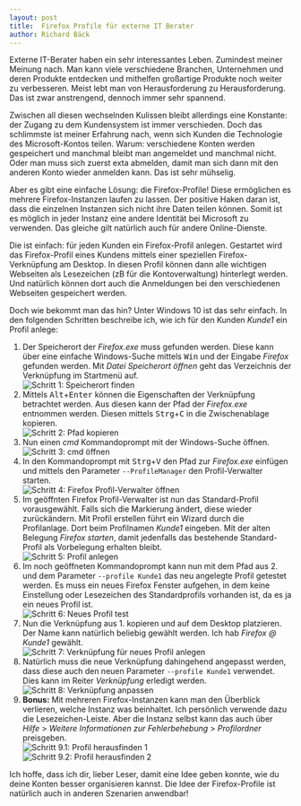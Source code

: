 ```yaml
---
layout: post
title:  Firefox Profile für externe IT Berater
author: Richard Bäck
---
```


Externe IT-Berater haben ein sehr interessantes Leben. Zumindest meiner Meinung nach. Man kann viele verschiedene Branchen, Unternehmen und deren Produkte entdecken und mithelfen großartige Produkte noch weiter zu verbesseren. Meist lebt man von Herausforderung zu Herausforderung. Das ist zwar anstrengend, dennoch immer sehr spannend.

Zwischen all diesen wechselnden Kulissen bleibt allerdings eine Konstante: der Zugang zu dem Kundensystem ist immer verschieden. Doch das schlimmste ist meiner Erfahrung nach, wenn sich Kunden die Technologie des Microsoft-Kontos teilen. Warum: verschiedene Konten werden gespeichert und manchmal bleibt man angemeldet und manchmal nicht. Oder man muss sich zuerst exta abmelden, damit man sich dann mit den anderen Konto wieder anmelden kann. Das ist sehr mühselig.

Aber es gibt eine einfache Lösung: die Firefox-Profile! Diese ermöglichen es mehrere Firefox-Instanzen laufen zu lassen. Der positive Haken daran ist, dass die einzelnen Instanzen sich nicht ihre Daten teilen können. Somit ist es möglich in jeder Instanz eine andere Identität bei Microsoft zu verwenden. Das gleiche gilt natürlich auch für andere Online-Dienste.

Die ist einfach: für jeden Kunden ein Firefox-Profil anlegen. Gestartet wird das Firefox-Profil eines Kundens mittels einer speziellen Firefox-Verknüpfung am Desktop. In diesen Profil können dann alle wichtigen Webseiten als Lesezeichen (zB für die Kontoverwaltung) hinterlegt werden. Und natürlich können dort auch die Anmeldungen bei den verschiedenen Webseiten gespeichert werden.

Doch wie bekommt man das hin? Unter Windows 10 ist das sehr einfach. In den folgenden Schritten beschreibe ich, wie ich für den Kunden _Kunde1_ ein Profil anlege:

1. Der Speicherort der _Firefox.exe_ muss gefunden werden. Diese kann über eine einfache Windows-Suche mittels <kbd>Win</kbd> und der Eingabe _Firefox_ gefunden werden. Mit _Datei Speicherort öffnen_ geht das Verzeichnis der Verknüpfung im Startmenü auf.<br>
![Schritt 1: Speicherort finden](2022-11-30-Firefox-Profile-fuer-externe-IT-Berater/Schritt_01.png)
2. Mittels <kbd>Alt</kbd>+<kbd>Enter</kbd> können die Eigenschaften der Verknüpfung betrachtet werden. Aus diesen kann der Pfad der _Firefox.exe_ entnommen werden. Diesen mittels <kbd>Strg</kbd>+<kbd>C</kbd> in die Zwischenablage kopieren.<br>
![Schritt 2: Pfad kopieren](2022-11-30-Firefox-Profile-fuer-externe-IT-Berater/Schritt_02.png)
3. Nun einen _cmd_ Kommandoprompt mit der Windows-Suche öffnen.<br>
![Schritt 3: _cmd_ öffnen](2022-11-30-Firefox-Profile-fuer-externe-IT-Berater/Schritt_03.png)
4. In den Kommandoprompt mit <kbd>Strg</kbd>+<kbd>V</kbd> den Pfad zur _Firefox.exe_ einfügen und mittels den Parameter `--ProfileManager` den Profil-Verwalter starten.<br>
![Schritt 4: Firefox Profil-Verwalter öffnen](2022-11-30-Firefox-Profile-fuer-externe-IT-Berater/Schritt_04.png)
5. Im geöffnten Firefox Profil-Verwalter ist nun das Standard-Profil vorausgewählt. Falls sich die Markierung ändert, diese wieder zurückändern. Mit Profil erstellen führt ein Wizard durch die Profilanlage. Dort beim Profilnamen _Kunde1_ eingeben. Mit der alten Belegung _Firefox starten_, damit jedenfalls das bestehende Standard-Profil als Vorbelegung erhalten bleibt.<br>
![Schritt 5: Profil anlegen](2022-11-30-Firefox-Profile-fuer-externe-IT-Berater/Schritt_05.png)
6. Im noch geöffneten Kommandoprompt kann nun mit dem Pfad aus 2. und dem Parameter `--profile Kunde1` das neu angelegte Profil getestet werden. Es muss ein neues Firefox Fenster aufgehen, in dem keine Einstellung oder Lesezeichen des Standardprofils vorhanden ist, da es ja ein neues Profil ist.<br>
![Schritt 6: Neues Profil test](2022-11-30-Firefox-Profile-fuer-externe-IT-Berater/Schritt_06.png)
7. Nun die Verknüpfung aus 1. kopieren und auf dem Desktop platzieren. Der Name kann natürlich beliebig gewählt werden. Ich hab _Firefox @ Kunde1_ gewählt.<br>
![Schritt 7: Verknüpfung für neues Profil anlegen](2022-11-30-Firefox-Profile-fuer-externe-IT-Berater/Schritt_07.png)
8. Natürlich muss die neue Verknüpfung dahingehend angepasst werden, dass diese auch den neuen Parameter `--profile Kunde1` verwendet. Dies kann im Reiter _Verknüpfung_ erledigt werden.<br>
![Schritt 8: Verknüpfung anpassen](2022-11-30-Firefox-Profile-fuer-externe-IT-Berater/Schritt_08.png)
9. **Bonus:** Mit mehreren Firefox-Instanzen kann man den Überblick verlieren, welche Instanz was beinhaltet. Ich persönlich verwende dazu die Lesezeichen-Leiste. Aber die Instanz selbst kann das auch über _Hilfe_ > _Weitere Informationen zur Fehlerbehebung_ > _Profilordner_ preisgeben.<br>
![Schritt 9.1: Profil herausfinden 1](2022-11-30-Firefox-Profile-fuer-externe-IT-Berater/Schritt_09.01.png)<br>
![Schritt 9.2: Profil herausfinden 2](2022-11-30-Firefox-Profile-fuer-externe-IT-Berater/Schritt_09.02.png)

Ich hoffe, dass ich dir, lieber Leser, damit eine Idee geben konnte, wie du deine Konten besser organisieren kannst. Die Idee der Firefox-Profile ist natürlich auch in anderen Szenarien anwendbar!